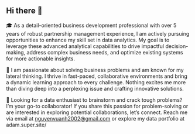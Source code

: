 ## Hi there 👋
🎓 As a detail-oriented business development professional with over 5 years of robust partnership management experience, I am actively pursuing opportunities to enhance my skill set in data analytics. My goal is to leverage these advanced analytical capabilities to drive impactful decision-making, address complex business needs, and optimize existing systems for more actionable insights.

🌱 I am passionate about solving business problems and am known for my lateral thinking. I thrive in fast-paced, collaborative environments and bring a dynamic learning approach to every challenge. Nothing excites me more than diving deep into a perplexing issue and crafting innovative solutions.

🤝 Looking for a data enthusiast to brainstorm and crack tough problems? I’m your go-to collaborator! If you share this passion for problem-solving or are interested in exploring potential collaborations, let’s connect. Reach me via email at nguyenvuanh2002@gmail.com or explore my data portfolio at adam.super.site/
